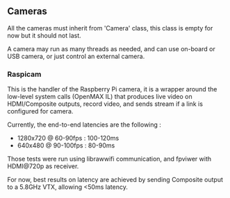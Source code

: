 ## Cameras
All the cameras must inherit from 'Camera' class, this class is empty for now but it should not last.

A camera may run as many threads as needed, and can use on-board or USB camera, or just control an external camera.

### Raspicam
This is the handler of the Raspberry Pi camera, it is a wrapper around the low-level system calls (OpenMAX IL) that produces live video on HDMI/Composite outputs, record video, and sends stream if a link is configured for camera.

Currently, the end-to-end latencies are the following :
 * 1280x720 @ 60-90fps : 100-120ms
 * 640x480 @ 90-100fps : 80-90ms

Those tests were run using librawwifi communication, and fpviwer with HDMI@720p as receiver.

For now, best results on latency are achieved by sending Composite output to a 5.8GHz VTX, allowing <50ms latency.
